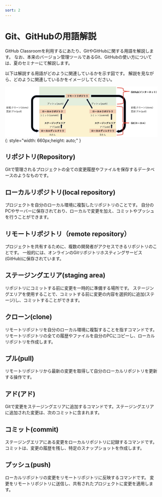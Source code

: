 ```yaml
---
sort: 2
---
```


# Git、GitHubの用語解説

GitHub Classroomを利用するにあたり、GitやGitHubに関する用語を解説します。
なお、本来のバージョン管理ツールであるGit、GitHubの使い方については、夏のセミナーにて解説します。

以下は解説する用語がどのように関連しているかを示す図です。
解説を見ながら、どのように関連しているかをイメージしてください。

![](./images/git_image.jpg){: style="width: 660px;height: auto;" }

## リポジトリ(Repository)

Gitで管理されるプロジェクトの全ての変更履歴やファイルを保存するデータベースのようなものです。

## ローカルリポジトリ(local repository)

プロジェクトを自分のローカル環境に複製したリポジトリのことです。
自分のPCやサーバーに保存されており、ローカルで変更を加え、コミットやプッシュを行うことができます。

## リモートリポジトリ（remote repository）

プロジェクトを共有するために、複数の開発者がアクセスできるリポジトリのことです。
一般的には、オンラインのGitリポジトリホスティングサービス(GitHub)に保存されています。
  
## ステージングエリア(staging area)

リポジトリにコミットする前に変更を一時的に準備する場所です。
ステージングエリアを使用することで、コミットする前に変更の内容を選択的に追加(ステージ)し、コミットすることができます。

## クローン(clone)

リモートリポジトリを自分のローカル環境に複製することを指すコマンドです。
リモートリポジトリの全ての履歴やファイルを自分のPCにコピーし、ローカルリポジトリを作成します。

## プル(pull)

リモートリポジトリから最新の変更を取得して自分のローカルリポジトリを更新する操作です。

## アド(アド)

Gitで変更をステージングエリアに追加するコマンドです。ステージングエリアに追加された変更は、次のコミットに含まれます。

## コミット(commit)

ステージングエリアにある変更をローカルリポジトリに記録するコマンドです。
コミットは、変更の履歴を残し、特定のスナップショットを作成します。

## プッシュ(push)

ローカルリポジトリの変更をリモートリポジトリに反映するコマンドです。
変更をリモートリポジトリに送信し、共有されたプロジェクトに変更を適用します。
